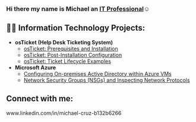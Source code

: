 ### Hi there my name is Michael an <a href="https://linkedin.com/in/mmikejcruz">IT Professional</a>☺</h1>

<h2>👨‍💻 Information Technology Projects:</h2>

- <b>osTicket (Help Desk Ticketing System)</b>
  - [osTicket: Prerequisites and Installation](https://github.com/mmikejcruz/osticket-prereqs)
  - [osTicket: Post-Installation Configuration](https://github.com/mmikejcruz/post-install-config)
  - [osTicket: Ticket Lifecycle Examples](https://github.com/mmikejcruz/ticket-lifecycle)
- <b>Microsoft Azure</b>
  - [Configuring On-premises Active Directory within Azure VMs](https://github.com/mmikejcruz/configure-ad)
  - [Network Security Groups (NSGs) and Inspecting Network Protocols](https://github.com/mmikejcruz/azure-network-protocols)

<h2>Connect with me:</h2>
www.linkedin.com/in/michael-cruz-b132b6266
